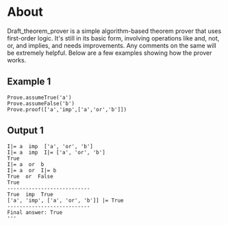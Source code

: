 # About
Draft_theorem_prover is a simple algorithm-based theorem prover that uses first-order logic. It's still in its basic form, involving operations like and, not, or, and implies, and needs improvements. Any comments on the same will be extremely helpful. Below are a few examples showing how the prover works.

## Example 1
```
Prove.assumeTrue('a')
Prove.assumeFalse('b')
Prove.proof(['a','imp',['a','or','b']])
```
## Output 1
```
I|= a  imp  ['a', 'or', 'b']
I|= a  imp  I|= ['a', 'or', 'b']
True
I|= a  or  b
I|= a  or  I|= b
True  or  False
True
---------------------------
True  imp  True
['a', 'imp', ['a', 'or', 'b']] |= True
---------------------------
Final answer: True
'''
